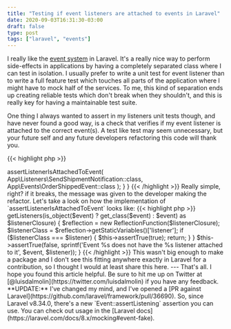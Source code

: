 ```yaml
---
title: "Testing if event listeners are attached to events in Laravel"
date: 2020-09-03T16:31:30-03:00
draft: false
type: post
tags: ["laravel", "events"]
---
```


I really like the [event system](https://laravel.com/docs/8.x/events) in Laravel. It's a really nice way to perform side-effects in applications by having a completely separated class where I can test in isolation. I usually prefer to write a unit test for event listener than to write a full feature test which touches all parts of the application where I might have to mock half of the services. To me, this kind of separation ends up creating reliable tests which don't break when they shouldn't, and this is really key for having a maintainable test suite.

One thing I always wanted to assert in my listeners unit tests though, and have never found a good way, is a check that verifies if my event listener is attached to the correct event(s). A test like test may seem unnecessary, but your future self and any future developers refactoring this code will thank you.

{{< highlight php >}}
<?php

class SendShipmentNotificationTest extends TestCase
{
    public function test_is_attached_to_event()
    {
        $this->assertListenerIsAttachedToEvent(
            App\Listeners\SendShipmentNotification::class,
            App\Events\OrderShippedEvent::class
        );
    }
}
{{< /highlight >}}

Really simple, right? if it breaks, the message was given to the developer making the refactor. Let's take a look on how the implementation of `assertListenerIsAttachedToEvent` looks like:

{{< highlight php >}}
<?php

use ReflectionFunction;
use Illuminate\Events\Dispatcher;

public function assertListenerIsAttachedToEvent($listener, $event)
{
    $dispatcher = app(Dispatcher::class);

    foreach ($dispatcher->getListeners(is_object($event) ? get_class($event) : $event) as $listenerClosure) {
        $reflection = new ReflectionFunction($listenerClosure);
        $listenerClass = $reflection->getStaticVariables()['listener'];

        if ($listenerClass === $listener) {
            $this->assertTrue(true);

            return;
        }
    }

    $this->assertTrue(false, sprintf('Event %s does not have the %s listener attached to it', $event, $listener));
}
{{< /highlight >}}

This wasn't big enough to make a package and I don't see this fitting anywhere exactly in Laravel for a contribution, so I thought I would at least share this here.

---

That's all. I hope you found this article helpful. Be sure to hit me up on Twitter at [@luisdalmolin](https://twitter.com/luisdalmolin) if you have any feedback.


**UPDATE:** 

I've changed my mind, and I've opened a [PR against Laravel](https://github.com/laravel/framework/pull/36690). So, since Laravel v8.34.0, there's a new `Event::assertListening` assertion you can use. You can check out usage in the [Laravel docs](https://laravel.com/docs/8.x/mocking#event-fake).